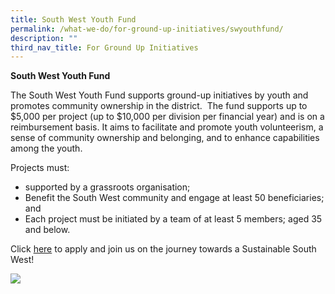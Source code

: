 ```yaml
---
title: South West Youth Fund
permalink: /what-we-do/for-ground-up-initiatives/swyouthfund/
description: ""
third_nav_title: For Ground Up Initiatives
---
```

**South West Youth Fund**

The South West Youth Fund supports ground-up initiatives by youth and promotes community ownership in the district.  The fund supports up to $5,000 per project (up to $10,000 per division per financial year) and is on a reimbursement basis. It aims to facilitate and promote youth volunteerism, a sense of community ownership and belonging, and to enhance capabilities among the youth.

Projects must:

*   supported by a grassroots organisation;
*   Benefit the South West community and engage at least 50 beneficiaries; and
*   Each project must be initiated by a team of at least 5 members; aged 35 and below.

Click [here](https://www.cdc.gov.sg/docs/librariesprovider6/default-document-library/application-form.docx?sfvrsn=3ed121c_2) to apply and join us on the journey towards a Sustainable South West!

![](https://www.cdc.gov.sg/images/librariesprovider6/images-swcdc/general/aefa1273-1460-4c3d-b1b9-718ca43e66ae_10991275_1576301282618081_7239573554347859822_n.jpg?sfvrsn=31651a49_0)